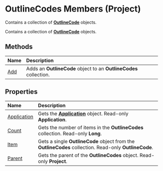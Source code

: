 
# OutlineCodes Members (Project)
Contains a collection of  **[OutlineCode](8f75bdd3-ed5b-ed0f-9c3c-85af3a21580c.md)** objects.

Contains a collection of  **[OutlineCode](8f75bdd3-ed5b-ed0f-9c3c-85af3a21580c.md)** objects.


## Methods



|**Name**|**Description**|
|:-----|:-----|
|[Add](e33dcb6b-90a3-e52c-099a-f0a901b3f3f7.md)|Adds an  **OutlineCode** object to an **OutlineCodes** collection.|

## Properties



|**Name**|**Description**|
|:-----|:-----|
|[Application](88f61596-0f81-7544-5fec-66320b35677c.md)|Gets the  **[Application](8eb91712-7784-a102-38c0-19bb056c27e9.md)** object. Read-only **Application**.|
|[Count](992586f5-b4f0-3e96-1d6d-5d92bf968ca2.md)|Gets the number of items in the  **OutlineCodes** collection. Read-only **Long**.|
|[Item](9b5a0d83-02e5-4e85-745e-fca03d6c14a8.md)|Gets a single  **OutlineCode** object from the **OutlineCodes** collection. Read-only **OutlineCode**.|
|[Parent](6ec19253-3261-cc81-b01a-9eac71d84925.md)|Gets the parent of the  **OutlineCodes** object. Read-only **Project**.|
